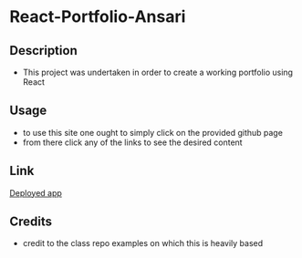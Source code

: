 # React-Portfolio-Ansari

## Description
- This project was undertaken in order to create a working portfolio using React


## Usage

- to use this site one ought to simply click on the provided github page
- from there click any of the links to see the desired content

 ## Link
  [Deployed app](https://aaansari123.github.io/React-Portfolio-Ansari/)

## Credits
- credit to the class repo examples on which this is heavily based